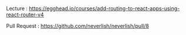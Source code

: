 Lecture : https://egghead.io/courses/add-routing-to-react-apps-using-react-router-v4

Pull Request : https://github.com/neverlish/neverlish/pull/8
